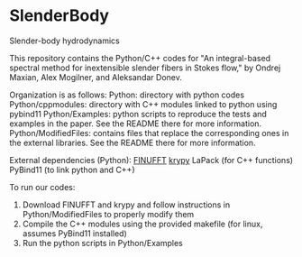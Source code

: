 # SlenderBody
Slender-body hydrodynamics

This repository contains the Python/C++ codes for
"An integral-based spectral method for inextensible slender fibers in
Stokes flow," by Ondrej Maxian, Alex Mogilner, and Aleksandar Donev. 

Organization is as follows:
Python: directory with python codes
Python/cppmodules: directory with C++ modules linked to python using pybind11
Python/Examples: python scripts to reproduce 
the tests and examples in the paper. See the README there for more information. 
Python/ModifiedFiles: contains files that replace the corresponding ones in the
external libraries. See the README there for more information. 

External dependencies (Python):
[FINUFFT](https://github.com/flatironinstitute/finufft)
[krypy](https://github.com/andrenarchy/krypy)
LaPack (for C++ functions)
PyBind11 (to link python and C++)

To run our codes:
1) Download FINUFFT and krypy and follow instructions in Python/ModifiedFiles
to properly modify them
2) Compile the C++ modules using the provided makefile (for linux, assumes PyBind11 installed)
3) Run the python scripts in Python/Examples
